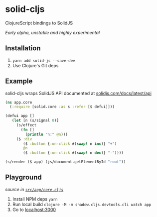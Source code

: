 # solid-cljs
ClojureScript bindings to SolidJS

_Early alpha, unstable and highly experimental_

## Installation
1. `yarn add solid-js --save-dev`
2. Use Clojure's Git deps

## Example
solid-cljs wraps SolidJS API documented at [solidjs.com/docs/latest/api](https://www.solidjs.com/docs/latest/api)

```clojure
(ns app.core
  (:require [solid.core :as s :refer [$ defui]]))

(defui app []
   (let [n (s/signal 0)]
     (s/effect
       (fn []
         (println "n:" @n)))
     ($ :div
        ($ :button {:on-click #(swap! n inc)} "+")
        @n
        ($ :button {:on-click #(swap! n dec)} "-"))))

(s/render ($ app) (js/document.getElementById "root"))
```

## Playground

_source in [`src/app/core.cljs`](src/app/core.cljs)_

1. Install NPM deps `yarn`
2. Run local build `clojure -M -m shadow.cljs.devtools.cli watch app`
3. Go to [localhost:3000](htpp://localhost:3000)
